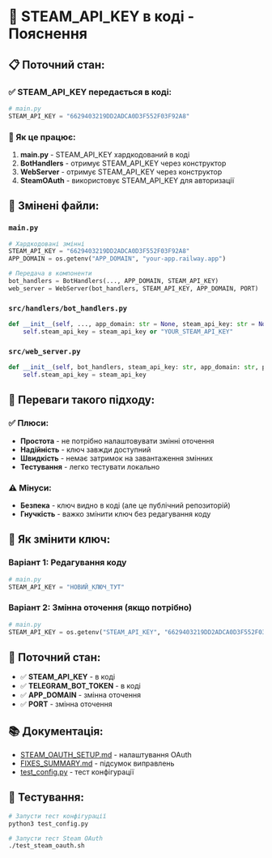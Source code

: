 # 🔑 STEAM_API_KEY в коді - Пояснення

## 📋 Поточний стан:

### ✅ STEAM_API_KEY передається в коді:
```python
# main.py
STEAM_API_KEY = "6629403219DD2ADCA0D3F552F03F92A8"
```

### 🔄 Як це працює:

1. **main.py** - STEAM_API_KEY хардкодований в коді
2. **BotHandlers** - отримує STEAM_API_KEY через конструктор
3. **WebServer** - отримує STEAM_API_KEY через конструктор  
4. **SteamOAuth** - використовує STEAM_API_KEY для авторизації

## 📁 Змінені файли:

### `main.py`
```python
# Хардкодовані змінні
STEAM_API_KEY = "6629403219DD2ADCA0D3F552F03F92A8"
APP_DOMAIN = os.getenv("APP_DOMAIN", "your-app.railway.app")

# Передача в компоненти
bot_handlers = BotHandlers(..., APP_DOMAIN, STEAM_API_KEY)
web_server = WebServer(bot_handlers, STEAM_API_KEY, APP_DOMAIN, PORT)
```

### `src/handlers/bot_handlers.py`
```python
def __init__(self, ..., app_domain: str = None, steam_api_key: str = None):
    self.steam_api_key = steam_api_key or "YOUR_STEAM_API_KEY"
```

### `src/web_server.py`
```python
def __init__(self, bot_handlers, steam_api_key: str, app_domain: str, port: int = 3000):
    self.steam_api_key = steam_api_key
```

## 🚀 Переваги такого підходу:

### ✅ Плюси:
- **Простота** - не потрібно налаштовувати змінні оточення
- **Надійність** - ключ завжди доступний
- **Швидкість** - немає затримок на завантаження змінних
- **Тестування** - легко тестувати локально

### ⚠️ Мінуси:
- **Безпека** - ключ видно в коді (але це публічний репозиторій)
- **Гнучкість** - важко змінити ключ без редагування коду

## 🔧 Як змінити ключ:

### Варіант 1: Редагування коду
```python
# main.py
STEAM_API_KEY = "НОВИЙ_КЛЮЧ_ТУТ"
```

### Варіант 2: Змінна оточення (якщо потрібно)
```python
# main.py
STEAM_API_KEY = os.getenv("STEAM_API_KEY", "6629403219DD2ADCA0D3F552F03F92A8")
```

## 🎯 Поточний стан:

- ✅ **STEAM_API_KEY** - в коді
- ✅ **TELEGRAM_BOT_TOKEN** - в коді  
- ✅ **APP_DOMAIN** - змінна оточення
- ✅ **PORT** - змінна оточення

## 📚 Документація:

- [STEAM_OAUTH_SETUP.md](STEAM_OAUTH_SETUP.md) - налаштування OAuth
- [FIXES_SUMMARY.md](FIXES_SUMMARY.md) - підсумок виправлень
- [test_config.py](test_config.py) - тест конфігурації

## 🧪 Тестування:

```bash
# Запусти тест конфігурації
python3 test_config.py

# Запусти тест Steam OAuth
./test_steam_oauth.sh
```
